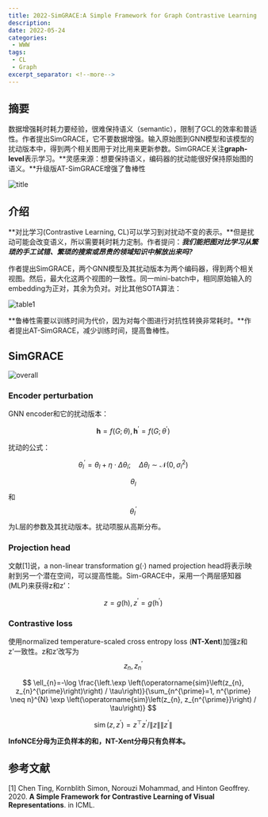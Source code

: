 ```yaml
---
title: 2022-SimGRACE:A Simple Framework for Graph Contrastive Learning without Data Augmentation
description:
date: 2022-05-24
categories:
 - WWW
tags:
 - CL
 - Graph
excerpt_separator: <!--more--> 
---
```


## 摘要

数据增强耗时耗力要经验，很难保持语义（semantic），限制了GCL的效率和普适性。作者提出SimGRACE，它不要数据增强。输入原始图到GNN模型和该模型的扰动版本中，得到两个相关图用于对比用来更新参数。SimGRACE关注**graph-level**表示学习。**灵感来源：想要保持语义，编码器的扰动能很好保持原始图的语义。**升级版AT-SimGRACE增强了鲁棒性<!--more-->

![title](https://sunjc911.github.io/assets/images/SimGRACE/title.png)

## 介绍

**对比学习(Contrastive Learning, CL)可以学习到对扰动不变的表示。**但是扰动可能会改变语义，所以需要耗时耗力定制。作者提问：***我们能把图对比学习从繁琐的手工试错、繁琐的搜索或昂贵的领域知识中解放出来吗?***

作者提出SimGRACE，两个GNN模型及其扰动版本为两个编码器，得到两个相关视图。然后，最大化这两个视图的一致性。同一mini-batch中，相同原始输入的embedding为正对，其余为负对。对比其他SOTA算法：

![table1](https://sunjc911.github.io/assets/images/SimGRACE/table1.png)

**鲁棒性需要以训练时间为代价，因为对每个图进行对抗性转换非常耗时。**作者提出AT-SimGRACE，减少训练时间，提高鲁棒性。

## SimGRACE

![overall](https://sunjc911.github.io/assets/images/SimGRACE/overall.png)

### Encoder perturbation

GNN encoder和它的扰动版本：


$$
\mathbf{h}=f(G ; \theta), \mathbf{h}^{\prime}=f\left(G ; \theta^{\prime}\right)
$$


扰动的公式：


$$
\theta_{l}^{\prime}=\theta_{l}+\eta \cdot \Delta \theta_{l} ; \quad \Delta \theta_{l} \sim \mathcal{N}\left(0, \sigma_{l}^{2}\right)
$$


$$\theta_{l}$$和$$\theta_{l}^{\prime}$$为L层的参数及其扰动版本。扰动项服从高斯分布。

### Projection head

文献[1]说，a non-linear transformation g(·) named projection head将表示映射到另一个潜在空间，可以提高性能。Sim-GRACE中，采用一个两层感知器(MLP)来获得z和z’：


$$
z=g(\mathrm{h}), z^{\prime}=g\left(\mathrm{h}^{\prime}\right)
$$

### Contrastive loss

使用normalized temperature-scaled cross entropy loss (**NT-Xent**)加强z和z’一致性。z和z’改写为$$z_{n}, z_{n}^{\prime}$$


$$
\ell_{n}=-\log \frac{\left.\exp \left(\operatorname{sim}\left(z_{n}, z_{n}^{\prime}\right)\right) / \tau\right)}{\sum_{n^{\prime}=1, n^{\prime} \neq n}^{N} \exp \left(\operatorname{sim}\left(z_{n}, z_{n^{\prime}}\right) / \tau\right)}
$$

$$
\operatorname{sim}\left(z, z^{\prime}\right)=z^{\top} z^{\prime} /\|z\|\left\|z^{\prime}\right\|
$$


**InfoNCE分母为正负样本的和，NT-Xent分母只有负样本。**

## 参考文献

[1] Chen Ting, Kornblith Simon, Norouzi Mohammad, and Hinton Geoffrey. 2020. **A Simple Framework for Contrastive Learning of Visual Representations**. in ICML.